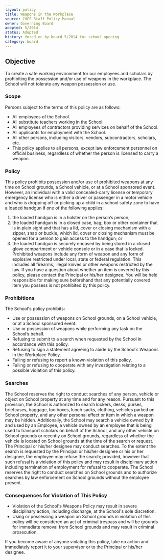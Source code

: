 ```yaml
---
layout: policy
title: Weapons in the Workplace
source: CHCS Staff Policy Manual
owner: Governing Board
adopted: 5/2014
status: Adopted
history: Voted on by board 5/2014 for school opening
category: board
---
```


## Objective

To create a safe working environment for our employees and scholars by prohibiting the possession and/or use of weapons in the workplace.  The School will not tolerate any weapon possession or use.

### Scope

Persons subject to the terms of this policy are as follows:
* All employees of the School.
* All substitute teachers working in the School.
* All employees of contractors providing services on behalf of the School.
* All applicants for employment with the School.
* All other persons, including visitors, vendors, subcontractors, scholars, etc.
* This policy applies to all persons, except law enforcement personnel on official business, regardless of whether the person is licensed to carry a weapon.

### Policy

This policy prohibits possession and/or use of prohibited weapons at any time on School grounds, a School vehicle, or at a School sponsored event.  However, an individual with a valid concealed-carry license or temporary emergency license who is either a driver or passenger in a motor vehicle and who is dropping off or picking up a child in a school safety zone to have a loaded handgun if one of the following applies:

1. the loaded handgun is in a holster on the person’s person;
2. 	the loaded handgun is in a closed case, bag, box or other container that is in plain sight and that has a lid, cover or closing mechanism with a zipper, snap or buckle, which lid, cover or closing mechanism must be opened for a person to gain access to the handgun; or
3. 	the loaded handgun is securely encased by being stored in a closed glove compartment or vehicle console or in a case that is locked.
Prohibited weapons include any form of weapon and any form of explosive restricted under local, state or federal regulation.  This includes all firearms, illegal knives or other weapons restricted by the law.  If you have a question about whether an item is covered by this policy, please contact the Principal or his/her designee.  You will be held responsible for making sure beforehand that any potentially covered item you possess is not prohibited by this policy.

### Prohibitions

The School's policy prohibits:
* Use or possession of weapons on School grounds, on a School vehicle, or at a School sponsored event.
* Use or possession of weapons while performing any task on the School’s behalf.
* Refusing to submit to a search when requested by the School in accordance with this policy.
* Refusing to sign a statement agreeing to abide by the School’s Weapons in the Workplace Policy.
* Failing or refusing to report a known violation of this policy.  
* Failing or refusing to cooperate with any investigation relating to a possible violation of this policy.

### Searches

The School reserves the right to conduct searches of any person, vehicle or object on School property at any time and for any reason.  Pursuant to this provision, the School is authorized to search lockers, desks, purses, briefcases, baggage, toolboxes, lunch sacks, clothing, vehicles parked on School property, and any other personal effect or item in which a weapon may be hidden.  Additionally, the School may search a vehicle owned by it and used by an Employee, a vehicle owned by an employee that is being used to transport scholars on behalf of the School, and any other vehicle on School grounds or recently on School grounds, regardless of whether the vehicle is located on School grounds at the time of the search or request.  The Principal or his/her designee may conduct searches.  To the extent the search is requested by the Principal or his/her designee or his or her designee, the employee may refuse the search; provided, however that such refusal is a violation of this policy and may result in disciplinary action including termination of employment for refusal to cooperate.  The School reserves the right to conduct searches on School grounds and to authorize searches by law enforcement on School grounds without the employee present.

### Consequences for Violation of This Policy

* Violation of the School's Weapons Policy may result in severe disciplinary action, including discharge, at the School's sole discretion.
* Using or possessing a weapon on School grounds in violation of this policy will be considered an act of criminal trespass and will be grounds for immediate removal from School grounds and may result in criminal prosecution.

If you become aware of anyone violating this policy, take no action and immediately report it to your supervisor or to the Principal or his/her designee.
